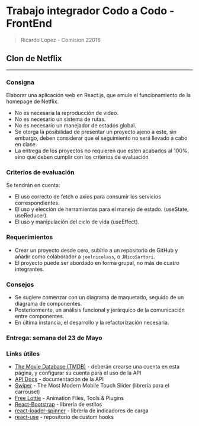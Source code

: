 # Trabajo integrador Codo a Codo - FrontEnd

> Ricardo Lopez - Comision 22016

## Clon de Netflix

---

### Consigna

Elaborar una aplicación web en React.js, que emule el funcionamiento de la homepage de Netflix.

- No es necesaria la reproducción de video.
- No es necesario un sistema de rutas.
- No es necesario un manejador de estados global.
- Se otorga la posibilidad de presentar un proyecto ajeno a este, sin embargo, deben considerar que el seguimiento no será llevado a cabo en clase.
- La entrega de los proyectos no requieren que estén acabados al 100%, sino que deben cumplir con los criterios de evaluación

### Criterios de evaluación

Se tendrán en cuenta:

- El uso correcto de fetch o axios para consumir los servicios correspondientes.
- El uso y elección de herramientas para el manejo de estado. (useState, useReducer).
- El uso y manipulación del ciclo de vida (useEffect).

### Requerimientos

- Crear un proyecto desde cero, subirlo a un repositorio de GitHub y añadir como colaborador a `joelnicolass`, o `JNicoSartori`.
- El proyecto puede ser abordado en forma grupal, no más de cuatro integrantes.

### Consejos

- Se sugiere comenzar con un diagrama de maquetado, seguido de un diagrama de componentes.
- Posteriormente, un análisis funcional y jerárquico de la comunicación entre componentes.
- En última instancia, el desarrollo y la refactorización necesaria.

### Entrega: semana del 23 de Mayo

### Links útiles

- [The Movie Database (TMDB)](https://www.themoviedb.org/) - deberán crearse una cuenta en esta página, y configurar su cuenta para el uso de la API
- [API Docs](https://developers.themoviedb.org/3) - documentación de la API
- [Swiper](https://swiperjs.com/) - The Most Modern Mobile Touch Slider (librería para el carrousel)
- [Free Lottie](https://lottiefiles.com/) - Animation Files, Tools & Plugins
- [React-Bootstrap](https://react-bootstrap.github.io/) - librería de estilos
- [react-loader-spinner](https://www.npmjs.com/package/react-loader-spinner) - librería de indicadores de carga
- [react-use](https://github.com/streamich/react-use) - repositorio de custom hooks
